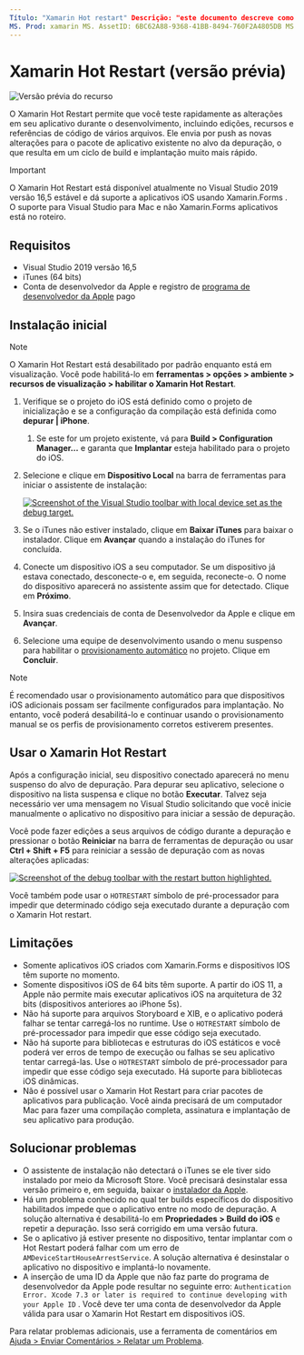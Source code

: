 ```yaml
---
Título: "Xamarin Hot restart" Descrição: "este documento descreve como configurar e usar o Xamarin Hot restart para depurar um aplicativo iOS".
MS. Prod: xamarin MS. AssetID: 6BC62A88-9368-41BB-8494-760F2A4805DB MS. Technology: xamarin-Forms autor: maddyleger1 MS. Author: maleger MS. Date: 03/16/2020 no-loc: [ Xamarin.Forms , Xamarin.Essentials ]
---
```


# <a name="xamarin-hot-restart-preview"></a>Xamarin Hot Restart (versão prévia)

![Versão prévia do recurso](~/media/shared/preview.png)

O Xamarin Hot Restart permite que você teste rapidamente as alterações em seu aplicativo durante o desenvolvimento, incluindo edições, recursos e referências de código de vários arquivos. Ele envia por push as novas alterações para o pacote de aplicativo existente no alvo da depuração, o que resulta em um ciclo de build e implantação muito mais rápido.

> [!IMPORTANT]
> O Xamarin Hot Restart está disponível atualmente no Visual Studio 2019 versão 16,5 estável e dá suporte a aplicativos iOS usando Xamarin.Forms . O suporte para Visual Studio para Mac e não Xamarin.Forms aplicativos está no roteiro.

## <a name="requirements"></a>Requisitos

- Visual Studio 2019 versão 16,5
- iTunes (64 bits)
- Conta de desenvolvedor da Apple e registro de [programa de desenvolvedor da Apple](https://developer.apple.com/programs) pago


## <a name="initial-setup"></a>Instalação inicial

> [!NOTE]
> O Xamarin Hot Restart está desabilitado por padrão enquanto está em visualização. Você pode habilitá-lo em **ferramentas > opções > ambiente > recursos de visualização > habilitar o Xamarin Hot Restart**.

1. Verifique se o projeto do iOS está definido como o projeto de inicialização e se a configuração da compilação está definida como **depurar | iPhone**.

   1. Se este for um projeto existente, vá para **Build > Configuration Manager…** e garanta que **Implantar** esteja habilitado para o projeto do iOS.

2. Selecione e clique em **Dispositivo Local** na barra de ferramentas para iniciar o assistente de instalação:

    [![](hot-restart-images/toolbar.png "Screenshot of the Visual Studio toolbar with local device set as the debug target.")](hot-restart-images/toolbar.png)

3. Se o iTunes não estiver instalado, clique em **Baixar iTunes** para baixar o instalador. Clique em **Avançar** quando a instalação do iTunes for concluída.

4. Conecte um dispositivo iOS a seu computador. Se um dispositivo já estava conectado, desconecte-o e, em seguida, reconecte-o. O nome do dispositivo aparecerá no assistente assim que for detectado. Clique em **Próximo**.

5. Insira suas credenciais de conta de Desenvolvedor da Apple e clique em **Avançar**.

6. Selecione uma equipe de desenvolvimento usando o menu suspenso para habilitar o [provisionamento automático](~/ios/get-started/installation/device-provisioning/automatic-provisioning.md) no projeto. Clique em **Concluir**.

> [!NOTE]
> É recomendado usar o provisionamento automático para que dispositivos iOS adicionais possam ser facilmente configurados para implantação. No entanto, você poderá desabilitá-lo e continuar usando o provisionamento manual se os perfis de provisionamento corretos estiverem presentes.

## <a name="use-xamarin-hot-restart"></a>Usar o Xamarin Hot Restart
Após a configuração inicial, seu dispositivo conectado aparecerá no menu suspenso do alvo de depuração. Para depurar seu aplicativo, selecione o dispositivo na lista suspensa e clique no botão **Executar**. Talvez seja necessário ver uma mensagem no Visual Studio solicitando que você inicie manualmente o aplicativo no dispositivo para iniciar a sessão de depuração.

Você pode fazer edições a seus arquivos de código durante a depuração e pressionar o botão **Reiniciar** na barra de ferramentas de depuração ou usar **Ctrl + Shift + F5** para reiniciar a sessão de depuração com as novas alterações aplicadas:

[![](hot-restart-images/restart.png "Screenshot of the debug toolbar with the restart button highlighted.")](hot-restart-images/toolbar.png)

Você também pode usar o `HOTRESTART` símbolo de pré-processador para impedir que determinado código seja executado durante a depuração com o Xamarin Hot restart.

## <a name="limitations"></a>Limitações

- Somente aplicativos iOS criados com Xamarin.Forms e dispositivos IOS têm suporte no momento.
- Somente dispositivos iOS de 64 bits têm suporte. A partir do iOS 11, a Apple não permite mais executar aplicativos iOS na arquitetura de 32 bits (dispositivos anteriores ao iPhone 5s).
- Não há suporte para arquivos Storyboard e XIB, e o aplicativo poderá falhar se tentar carregá-los no runtime. Use o `HOTRESTART` símbolo de pré-processador para impedir que esse código seja executado.
- Não há suporte para bibliotecas e estruturas do iOS estáticos e você poderá ver erros de tempo de execução ou falhas se seu aplicativo tentar carregá-las. Use o `HOTRESTART` símbolo de pré-processador para impedir que esse código seja executado. Há suporte para bibliotecas iOS dinâmicas.
- Não é possível usar o Xamarin Hot Restart para criar pacotes de aplicativos para publicação. Você ainda precisará de um computador Mac para fazer uma compilação completa, assinatura e implantação de seu aplicativo para produção.

## <a name="troubleshoot"></a>Solucionar problemas

- O assistente de instalação não detectará o iTunes se ele tiver sido instalado por meio da Microsoft Store. Você precisará desinstalar essa versão primeiro e, em seguida, baixar o [instalador da Apple](https://go.microsoft.com/fwlink/?linkid=2101014).
- Há um problema conhecido no qual ter builds específicos do dispositivo habilitados impede que o aplicativo entre no modo de depuração. A solução alternativa é desabilitá-lo em **Propriedades > Build do iOS** e repetir a depuração. Isso será corrigido em uma versão futura.
- Se o aplicativo já estiver presente no dispositivo, tentar implantar com o Hot Restart poderá falhar com um erro de `AMDeviceStartHouseArrestService`. A solução alternativa é desinstalar o aplicativo no dispositivo e implantá-lo novamente.
- A inserção de uma ID da Apple que não faz parte do programa de desenvolvedor da Apple pode resultar no seguinte erro: `Authentication Error. Xcode 7.3 or later is required to continue developing with your Apple ID` . Você deve ter uma conta de desenvolvedor da Apple válida para usar o Xamarin Hot Restart em dispositivos iOS. 

Para relatar problemas adicionais, use a ferramenta de comentários em [Ajuda > Enviar Comentários > Relatar um Problema](/visualstudio/ide/feedback-options?view=vs-2019#report-a-problem).

